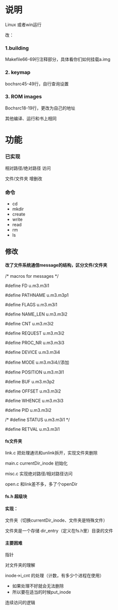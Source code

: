 # 说明

Linux 或者win运行

改：

### 1.building

Makefile66-69行注释部分，具体看你们如何挂载a.img

### 2. keymap

bochsrc45-49行，自行查询设置

### 3. ROM images

Bochsrc18-19行，更改为自己的地址

其他编译、运行和书上相同









# 功能

### 已实现

相对路径/绝对路径 访问

文件/文件夹 增删改



### 命令

+ cd
+ mkdir
+ create
+ write
+ read
+ rm
+ ls









## 修改

#### 改了文件系统通信message的结构，区分文件/文件夹

/* macros for messages */

\#define FD      u.m3.m3i1

\#define PATHNAME    u.m3.m3p1

\#define FLAGS       u.m3.m3i1

\#define NAME_LEN    u.m3.m3i2

\#define CNT         u.m3.m3i2

\#define REQUEST     u.m3.m3i2

\#define PROC_NR     u.m3.m3i3

\#define DEVICE      u.m3.m3i4

\#define MODE u.m3.m3i4//添加

\#define POSITION    u.m3.m3l1

\#define BUF         u.m3.m3p2

\#define OFFSET      u.m3.m3i2

\#define WHENCE      u.m3.m3i3

 

\#define PID         u.m3.m3i2

/* #define  STATUS      u.m3.m3i1 */

\#define RETVAL      u.m3.m3i1





#### fs文件夹  

link.c  把处理通讯和unlink拆开，实现文件夹删除

main.c   currentDir_inode 初始化

misc.c 实现绝对路径/相对路径访问

open.c 和link差不多，多了个openDir



#### fs.h 超级块



#### 实现：

文件夹（切换currentDir_inode、文件夹是特殊文件）

文件夹是一个存储 dir_entry（定义在fs.h里）目录的文件



#### 主要困难

指针

对文件夹的理解

inode->i_cnt 的处理（计数，有多少个进程在使用）

+ 如果处理不好就会无法删除
+ 所以要在适当的时候put_inode

连续访问的逻辑







